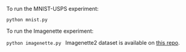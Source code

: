 To run the MNIST-USPS experiment:

`python mnist.py
`

To run the Imagenette experiment:

`python imagenette.py
`
Imagenette2 dataset is available on [this repo](https://github.com/fastai/imagenette).
